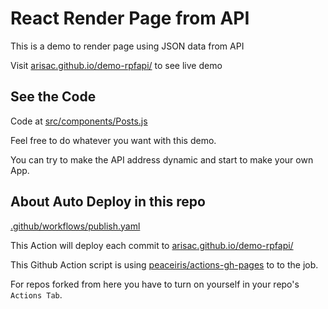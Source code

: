 # React Render Page from API

This is a demo to render page using JSON data from API

Visit [arisac.github.io/demo-rpfapi/](https://arisac.github.io/demo-rpfapi/) to see live demo

## See the Code

Code at [src/components/Posts.js](src/components/Posts.js)

Feel free to do whatever you want with this demo.

You can try to make the API address dynamic and start to make your own App.

## About Auto Deploy in this repo

[.github/workflows/publish.yaml](.github/workflows/publish.yaml)

This Action will deploy each commit to [arisac.github.io/demo-rpfapi/](https://arisac.github.io/demo-rpfapi/)

This Github Action script is using [peaceiris/actions-gh-pages](https://github.com/peaceiris/actions-gh-pages) to to the job.

For repos forked from here you have to turn on yourself in your repo's `Actions Tab`.
